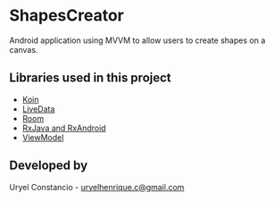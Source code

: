 # ShapesCreator

Android application using MVVM to allow users to create shapes on a canvas.

## Libraries used in this project
- [Koin](https://insert-koin.io/)
- [LiveData](https://developer.android.com/topic/libraries/architecture/livedata.html)
- [Room](https://developer.android.com/topic/libraries/architecture/room.html)
- [RxJava and RxAndroid](https://github.com/ReactiveX/RxAndroid)
- [ViewModel](https://developer.android.com/topic/libraries/architecture/viewmodel.html)

## Developed by
Uryel Constancio - [uryelhenrique.c@gmail.com](uryelhenrique.c@gmail.com)
